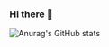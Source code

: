 ### Hi there 👋
![Anurag's GitHub stats](https://github-readme-stats.vercel.app/api?username=gabriellecgneves&show_icons=true&theme=radical)
